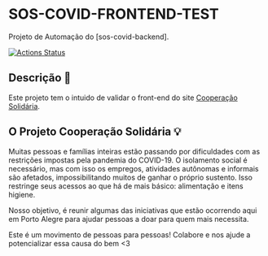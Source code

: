 # SOS-COVID-FRONTEND-TEST
Projeto de Automação do [sos-covid-backend].

[![Actions Status](https://github.com/SOS-Covid/sos-covid-backend-test/workflows/CI/badge.svg)](https://github.com/SOS-Covid/sos-covid-backend-test/actions)

## Descrição :page_facing_up:
Este projeto tem o intuido de validar o front-end do site [Cooperação Solidária](https://www.cooperacaosolidaria.com.br).

## O Projeto Cooperação Solidária :bulb:

Muitas pessoas e famílias inteiras estão passando por dificuldades com as restrições impostas pela pandemia do COVID-19. O isolamento social é necessário, mas com isso os empregos, atividades autônomas e informais são afetados, impossibilitando muitos de ganhar o próprio sustento. Isso restringe seus acessos ao que há de mais básico: alimentação e itens higiene.

Nosso objetivo, é reunir algumas das iniciativas que estão ocorrendo aqui em Porto Alegre para ajudar pessoas a doar para quem mais necessita. 

Este é um movimento de pessoas para pessoas! Colabore e nos ajude a potencializar essa causa do bem <3
